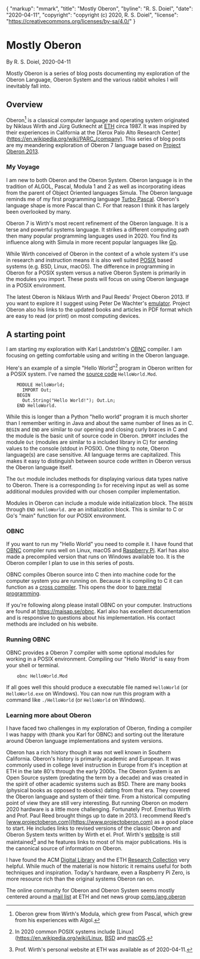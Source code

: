 {
    "markup": "mmark",
    "title": "Mostly Oberon",
    "byline": "R. S. Doiel",
    "date": "2020-04-11",
    "copyright": "copyright (c) 2020, R. S. Doiel",
    "license": "https://creativecommons.org/licenses/by-sa/4.0/"
}


# Mostly Oberon

By R. S. Doiel, 2020-04-11

Mostly Oberon is a series of blog posts documenting my exploration of the Oberon Language, Oberon System and the various rabbit wholes I will inevitably fall into.

## Overview

Oberon[^1] is a classical computer language and operating system originated by Niklaus Wirth and Jürg Gutknecht at [ETH](https://en.wikipedia.org/wiki/ETH_Zurich) circa 1987.  It was inspired by their experiences in California at the [Xerox Palo Alto Research Center](https://en.wikipedia.org/wiki/PARC_(company).  This series of blog posts are my meandering exploration of Oberon 7 language based on [Project Oberon 2013](http://www.projectoberon.com/).


### My Voyage

I am new to both Oberon and the Oberon System.  Oberon language is in the tradition of ALGOL, Pascal, Modula 1 and 2 as well as incorporating ideas from the parent of Object Oriented languages Simula. The Oberon language reminds me of my first programming language [Turbo Pascal](https://en.wikipedia.org/wiki/Turbo_Pascal).  Oberon's language shape is more Pascal than C. For that reason I think it has largely been overlooked by many.

Oberon 7 is Wirth's most recent refinement of the Oberon language.  It is a terse and powerful systems language.  It strikes a different computing path then many popular programming languages used in 2020.  You find its influence along with Simula in more recent popular languages like [Go](https://golang.org).

While Wirth conceived of Oberon in the context of a whole system it's use in research and instruction means it is also well suited [POSIX](https://en.wikipedia.org/wiki/POSIX) based systems (e.g. BSD, Linux, macOS).  The difference in programming in Oberon for a POSIX system versus a native Oberon System is primarily in the modules you import. These posts will focus on using Oberon language in a POSIX environment.

The latest Oberon is Niklaus Wirth and Paul Reeds' Project Oberon 2013. If you want to explore it I suggest using Peter De Wachter's [emulator](https://github.com/pdewacht/oberon-risc-emu). Project Oberon also his links to the updated books and articles in PDF format which are easy to read (or print) on most computing devices.


## A starting point

I am starting my exploration with Karl Landström's [OBNC](https://miasap.se/obnc/) compiler. I am focusing on getting comfortable using and writing in the Oberon language.

Here's an example of a simple "Hello World"[^2] program in Oberon written for a POSIX system. I've named the [source code](HelloWorld.Mod) `HelloWorld.Mod`.

```Oberon
    MODULE HelloWorld;
      IMPORT Out;
    BEGIN
      Out.String("Hello World!"); Out.Ln;
    END HelloWorld.
```

While this is longer than a Python "hello world" program it is much shorter than I remember writing in Java and about the same number of lines as in C. `BEGIN` and `END` are similar to our opening and closing curly braces in C and the module is the basic unit of source code in Oberon. `IMPORT` includes the module `Out` (modules are similar to a included library in C) for sending values to the console (stdout in POSIX). One thing to note, Oberon language(s) are case sensitive. All language terms are capitalized. This makes it easy to distinguish between source code written in Oberon versus the Oberon language itself.

The `Out` module includes methods for displaying various data types native
to Oberon. There is a corresponding `In` for receiving input as well as
some additional modules provided with our chosen compiler implementation.

Modules in Oberon can include a module wide initialization block. The
`BEGIN` through `END HelloWorld.` are an initialization block. This is
similar to C or Go's "main" function for our POSIX environment.

### OBNC

If you want to run my "Hello World" you need to compile it.  I have found that [OBNC](https://miasap.se/obnc/) compiler runs well on Linux, macOS and [Raspberry Pi](https://www.raspberrypi.org). Karl has also made a precompiled version that runs on Windows available too. It is the Oberon compiler I plan to use in this series of posts.

OBNC compiles Oberon source into C then into machine code for the computer system you are running on. Because it is compiling to C it can function as a [cross compiler](https://en.wikipedia.org/wiki/Cross_compiler). This opens the door to [bare metal programming](https://en.wikipedia.org/wiki/Bare_machine).

If you're following along please install OBNC on your computer.  Instructions are found at https://maisap.se/obnc. Karl also has excellent documentation and is responsive to questions about his implementation. His contact methods are included on his website.


### Running OBNC

OBNC provides a Oberon 7 compiler with some optional modules for working in a POSIX environment.  Compiling our "Hello World" is easy from your shell or terminal.

```
    obnc HelloWorld.Mod
```

If all goes well this should produce a executable file named `HelloWorld` (or `HelloWorld.exe` on Windows). You can now run this program with a command like `./HelloWorld` (or `HelloWorld` on Windows).

### Learning more about Oberon

I have faced two challenges in my exploration of Oberon, finding a compiler I was happy with (thank you Karl for OBNC) and sorting out the literature around Oberon language implementations and system versions.

Oberon has a rich history though it was not well known in Southern California. Oberon's history is primarily academic and European. It was commonly used in college level instruction in Europe from it's inception at ETH in the late 80's through the early 2000s. The Oberon System is an Open Source system (predating the term by a decade) and was created in the spirit of other academic systems such as BSD. There are many books (physical books as opposed to ebooks) dating from that era.  They covered the Oberon language and system of their time.  From a historical computing point of view they are still very interesting. But running Oberon on modern 2020 hardware is a little more challenging. Fortunately Prof. Emeritus Wirth and Prof. Paul Reed brought things up to date in 2013. I recommend Reed's [www.projectoberon.com](https://www.projectoberon.com) as a good place to start. He includes links to revised versions of the classic Oberon and Oberon System texts written by Wirth et el. Prof. Wirth's [website](https://inf.ethz.ch/personal/wirth/) is still maintained[^3] and he features links to most of his major publications. His is the canonical source of information on Oberon.

I have found the ACM [Digital Library](https://dl.acm.org/) and the ETH [Research Collection](https://www.research-collection.ethz.ch/?locale-attribute=en) very helpful.  While much of the material is now historic it remains useful for both techniques and inspiration.  Today's hardware, even a Raspberry Pi Zero, is more resource rich than the original systems Oberon ran on.

The online community for Oberon and Oberon System seems mostly centered around a [mail list](https://lists.inf.ethz.ch/mailman/listinfo/oberon) at ETH and net news group [comp.lang.oberon](https://groups.google.com/forum/#!forum/comp.lang.oberon)




[^1]: Oberon grew from Wirth's Modula, which grew from Pascal, which grew from his experiences with Algol.

[^2]: In 2020 common POSIX systems include [Linux](https://en.wikipedia.org/wiki/Linux, [BSD](https://en.wikipedia.org/wiki/Berkeley_Software_Distribution) and [macOS](https://en.wikipedia.org/wiki/MacOS).

[^3]: Prof. Wirth's personal website at ETH was available as of 2020-04-11. 

